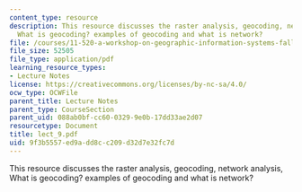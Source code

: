 ```yaml
---
content_type: resource
description: This resource discusses the raster analysis, geocoding, network analysis,
  What is geocoding? examples of geocoding and what is network?
file: /courses/11-520-a-workshop-on-geographic-information-systems-fall-2005/9f3b5557ed9add8cc209d32d7e32fc7d_lect_9.pdf
file_size: 52505
file_type: application/pdf
learning_resource_types:
- Lecture Notes
license: https://creativecommons.org/licenses/by-nc-sa/4.0/
ocw_type: OCWFile
parent_title: Lecture Notes
parent_type: CourseSection
parent_uid: 088ab0bf-cc60-0329-9e0b-17dd33ae2d07
resourcetype: Document
title: lect_9.pdf
uid: 9f3b5557-ed9a-dd8c-c209-d32d7e32fc7d
---
```

This resource discusses the raster analysis, geocoding, network analysis, What is geocoding? examples of geocoding and what is network?